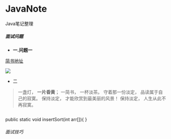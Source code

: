 # JavaNote
Java笔记整理
##### 面试问题
 - **一.问题一**
 
  [简书地址](http://www.jianshu.com)
  
  ![](http://upload-images.jianshu.io/upload_images/259-0ad0d0bfc1c608b6.jpg?imageMogr2/auto-orient/strip%7CimageView2/2/w/1240)
 - 二
 
 >一盏灯， **一片昏黄**； 一简书， 一杯淡茶。 守着那一份淡定， 品读属于自己的寂寞。 保持淡定， 才能欣赏到最美丽的风景！ 保持淡定， 人生从此不再寂寞。
 
 ```Hello word
 ```
 
 public static void insertSort(int arr[]){
 }

 
###### 面试技巧
